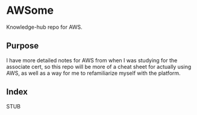 # AWSome
Knowledge-hub repo for AWS.

## Purpose
I have more detailed notes for AWS from when I was studying for the associate cert, so this repo will be more of a cheat sheet for actually using AWS, as well as a way for me to refamiliarize myself with the platform.

## Index
STUB

